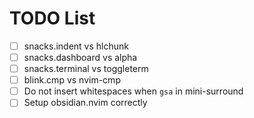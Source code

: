 # TODO List

- [ ] snacks.indent vs hlchunk
- [ ] snacks.dashboard vs alpha
- [ ] snacks.terminal vs toggleterm
- [ ] blink.cmp vs nvim-cmp
- [ ] Do not insert whitespaces when `gsa` in mini-surround
- [ ] Setup obsidian.nvim correctly
